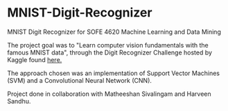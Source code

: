 # MNIST-Digit-Recognizer

MNIST Digit Recognizer for SOFE 4620 Machine Learning and Data Mining

The project goal was to "Learn computer vision fundamentals with the famous MNIST data", through the Digit Recognizer Challenge hosted by Kaggle found [here.](https://www.kaggle.com/competitions/digit-recognizer)

The approach chosen was an implementation of Support Vector Machines (SVM) and a Convolutional Neural Network (CNN). 

Project done in collaboration with Matheeshan Sivalingam and Harveen Sandhu.
